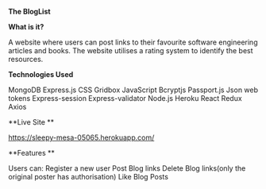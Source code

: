 
**The BlogList**


**What is it?**

A website where users can post links to their favourite software engineering articles and books. The website utilises a rating system to identify the best resources.



**Technologies Used**

MongoDB
Express.js
CSS Gridbox
JavaScript
Bcryptjs
Passport.js
Json web tokens
Express-session
Express-validator
Node.js
Heroku
React
Redux
Axios


**Live Site **

https://sleepy-mesa-05065.herokuapp.com/



**Features **

Users can:
Register a new user 
Post Blog links
Delete Blog links(only the original poster has authorisation)
Like Blog Posts


